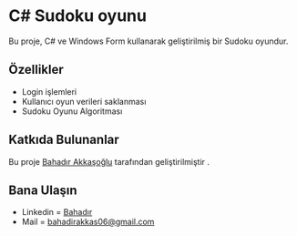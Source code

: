 # C# Sudoku oyunu

Bu proje, C# ve Windows Form kullanarak geliştirilmiş bir Sudoku oyundur.

## Özellikler
- Login işlemleri
- Kullanıcı oyun verileri saklanması
- Sudoku Oyunu Algoritması

## Katkıda Bulunanlar
Bu proje [Bahadır Akkaşoğlu](https://github.com/18bahadir06) tarafından geliştirilmiştir .

## Bana Ulaşın

- Linkedin = [Bahadır](https://www.linkedin.com/in/bahad%C4%B1r-akka%C5%9Fo%C4%9Flu-b9b1b1233)
- Mail     = bahadirakkas06@gmail.com 

